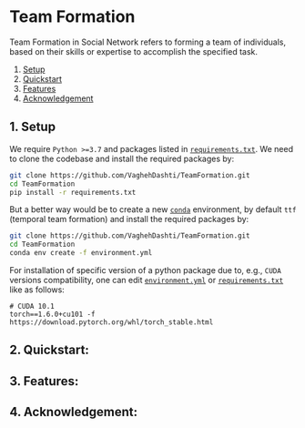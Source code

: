 # Team Formation 
Team Formation in Social Network refers to forming a team of individuals, based on their skills or expertise to accomplish the specified task.

1. [Setup](#1-setup)
2. [Quickstart](#2-quickstart)
3. [Features](#3-features)
4. [Acknowledgement](#4-acknowledgement)

## 1. Setup
We require ``Python >=3.7`` and packages listed in [``requirements.txt``](requirements.txt). We need to clone the codebase and install the required packages by:
```sh
git clone https://github.com/VaghehDashti/TeamFormation.git
cd TeamFormation
pip install -r requirements.txt
```
But a better way would be to create a new [``conda``](https://www.anaconda.com/products/individual) environment, by default ``ttf`` (temporal team formation) and install the required packages by:
```sh
git clone https://github.com/VaghehDashti/TeamFormation.git
cd TeamFormation
conda env create -f environment.yml
```

For installation of specific version of a python package due to, e.g., ``CUDA`` versions compatibility, one can edit [``environment.yml``](environment.yml) or [``requirements.txt``](requirements.txt) like as follows:

```
# CUDA 10.1
torch==1.6.0+cu101 -f https://download.pytorch.org/whl/torch_stable.html
```
## 2. Quickstart:

## 3. Features:

## 4. Acknowledgement:

